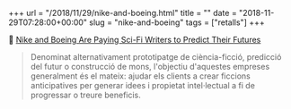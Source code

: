 +++
url = "/2018/11/29/nike-and-boeing.html"
title = ""
date = "2018-11-29T07:28:00+00:00"
slug = "nike-and-boeing"
tags = ["retalls"]
+++

📎 [Nike and Boeing Are Paying Sci-Fi Writers to Predict Their Futures](https://medium.com/s/thenewnew/nike-and-boeing-are-paying-sci-fi-writers-to-predict-their-futures-fdc4b6165fa4)

> Denominat alternativament prototipatge de ciència-ficció, predicció del futur o construcció de mons,  l'objectiu d'aquestes empreses generalment és el mateix: ajudar els clients a crear ficcions anticipatives per generar idees i propietat intel·lectual a fi de progressar o treure beneficis.
